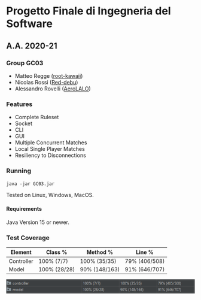 # Progetto Finale di Ingegneria del Software
## A.A. 2020-21

### Group GC03
* Matteo Regge ([root-kawaii](https://github.com/root-kawaii))
* Nicolas Rossi ([Red-debu](https://github.com/Red-debu))
* Alessandro Rovelli ([AeroLALO](https://github.com/AeroLALO))

### Features
* Complete Ruleset
* Socket
* CLI
* GUI
* Multiple Concurrent Matches
* Local Single Player Matches
* Resiliency to Disconnections

### Running
```
java -jar GC03.jar
```
Tested on Linux, Windows, MacOS.
#### Requirements
Java Version 15 or newer.

### Test Coverage
Element | Class % | Method % | Line %
------- | ------- | -------- | ------
Controller | 100% (7/7) | 100% (35/35) | 79% (406/508)
Model | 100% (28/28) | 90% (148/163) | 91% (646/707)

![Test Coverage Image](github/TestCoverage.png)
